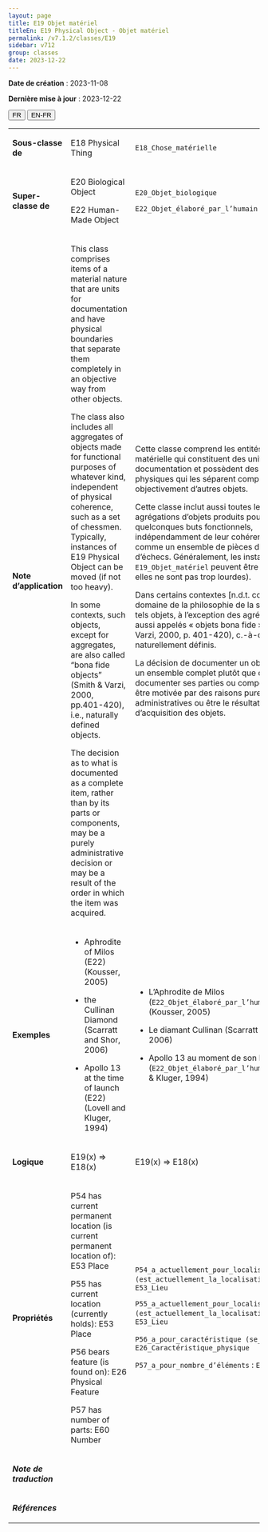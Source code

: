 ```yaml
---
layout: page
title: E19 Objet matériel
titleEn: E19 Physical Object - Objet matériel
permalink: /v7.1.2/classes/E19
sidebar: v712
group: classes
date: 2023-12-22
---
```


**Date de création** : 2023-11-08

**Dernière mise à jour** : 2023-12-22

<div class="lang-buttons">
 <button id="fr" class="activate">FR</button>
 <button id="en-fr">EN-FR</button>
</div>

<table>
<tbody>
<tr>
<td><p><strong>Sous-classe de</strong></p></td>
<td class="en">
<p>E18 Physical Thing</p>
</td>
<td>
<p><code class="language-plaintext highlighter-rouge">E18_Chose_matérielle</code> </p>
</td>
</tr>
<tr>
<td><p><strong>Super-classe de</strong></p></td>
<td class="en">
<p>E20 Biological Object</p>
<p>E22 Human-Made Object</p>
</td>
<td>
<p><code class="language-plaintext highlighter-rouge">E20_Objet_biologique</code> </p>
<p><code class="language-plaintext highlighter-rouge">E22_Objet_élaboré_par_l’humain</code> </p>
</td>
</tr>
<tr>
<td><p><strong>Note d’application</strong></p></td>
<td class="en">
<p>This class comprises items of a material nature that are units for documentation and have physical boundaries that separate them completely in an objective way from other objects.</p>
<p>The class also includes all aggregates of objects made for functional purposes of whatever kind, independent of physical coherence, such as a set of chessmen. Typically, instances of E19 Physical Object can be moved (if not too heavy).</p>
<p>In some contexts, such objects, except for aggregates, are also called “bona fide objects” (Smith & Varzi, 2000, pp.401-420), i.e., naturally defined objects.</p>
<p>The decision as to what is documented as a complete item, rather than by its parts or components, may be a purely administrative decision or may be a result of the order in which the item was acquired.</p>
</td>
<td>
<p>Cette classe comprend les entités de nature matérielle qui constituent des unités pour la documentation et possèdent des limites physiques qui les séparent complètement et objectivement d’autres objets.</p>
<p>Cette classe inclut aussi toutes les agrégations d’objets produits pour de quelconques buts fonctionnels, indépendamment de leur cohérence physique, comme un ensemble de pièces de jeu d’échecs. Généralement, les instances de <code class="language-plaintext highlighter-rouge">E19_Objet_matériel</code> peuvent être déplacées (si elles ne sont pas trop lourdes).</p>
<p>Dans certains contextes [n.d.t. comme dans le domaine de la philosophie de la spatialité], de tels objets, à l’exception des agrégats, sont aussi appelés « objets bona fide » (Smith et Varzi, 2000, p. 401-420), c.-à-d. des objets naturellement définis.</p>
<p>La décision de documenter un objet comme un ensemble complet plutôt que de documenter ses parties ou composants peut être motivée par des raisons purement administratives ou être le résultat de l’ordre d’acquisition des objets.</p>
</td>
</tr>
<tr>
<td><p><strong>Exemples</strong></p></td>
<td class="en">
<ul>
<li><p>Aphrodite of Milos (E22) (Kousser, 2005)</p>
</li>
<li><p>the Cullinan Diamond (Scarratt and Shor, 2006)</p>
</li>
<li><p>Apollo 13 at the time of launch (E22) (Lovell and Kluger, 1994)</p>
</li>
</ul>
</td>
<td>
<ul>
<li><p>L’Aphrodite de Milos (<code class="language-plaintext highlighter-rouge">E22_Objet_élaboré_par_l’humain</code>) (Kousser, 2005)</p>
</li>
<li><p>Le diamant Cullinan (Scarratt & Shor, 2006)</p>
</li>
<li><p>Apollo 13 au moment de son lancement (<code class="language-plaintext highlighter-rouge">E22_Objet_élaboré_par_l’humain</code>) (Lovell & Kluger, 1994)</p>
</li>
</ul>
</td>
</tr>
<tr>
<td><p><strong>Logique</strong></p></td>
<td class="en">
<p>E19(x) ⇒ E18(x)</p>
</td>
<td>
<p>E19(x) ⇒ E18(x)</p>
</td>
</tr>
<tr>
<td><p><strong>Propriétés</strong></p></td>
<td class="en">
<p>P54 has current permanent location (is current permanent location of): E53 Place</p>
<p>P55 has current location (currently holds): E53 Place</p>
<p>P56 bears feature (is found on): E26 Physical Feature</p>
<p>P57 has number of parts: E60 Number</p>
</td>
<td>
<p><code class="language-plaintext highlighter-rouge">P54_a_actuellement_pour_localisation_fixe (est_actuellement_la_localisation_fixe_de)</code> : <code class="language-plaintext highlighter-rouge">E53_Lieu</code></p>
<p><code class="language-plaintext highlighter-rouge">P55_a_actuellement_pour_localisation (est_actuellement_la_localisation_de)</code> : <code class="language-plaintext highlighter-rouge">E53_Lieu</code></p>
<p><code class="language-plaintext highlighter-rouge">P56_a_pour_caractéristique (se_trouve_sur)</code> : <code class="language-plaintext highlighter-rouge">E26_Caractéristique_physique</code></p>
<p><code class="language-plaintext highlighter-rouge">P57_a_pour_nombre_d’éléments</code> : <code class="language-plaintext highlighter-rouge">E60_Nombre</code> <code class="language-plaintext highlighter-rouge"></code></p>
</td>
</tr>
<tr>
<td><p><strong><em>Note de traduction</em></strong></p></td>
<td colspan="2">
</td>
</tr>
<tr>
<td><p><strong><em>Références</em></strong></p></td>
<td colspan="2">
<p><em></em></p>
</td>
</tr>
</tbody>
</table>
